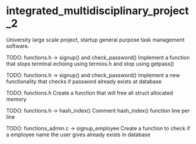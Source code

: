 # integrated_multidisciplinary_project_2
University large scale project, startup general purpose task management software.

TODO: functions.h -> signup() and check_password()
Implement a function that stops terminal echoing using termios.h and stop using getpass()

TODO: functions.h -> signup() and check_password()
Implement a new functionality that checks if password already exists at database

TODO: functions.h
Create a function that will free all struct allocated memory

TODO: functions.h -> hash_index()
Comment hash_index() function line per line

TODO: functions_admin.c -> signup_employee
Create a function to check if a employee
name the user gives already exists in database
